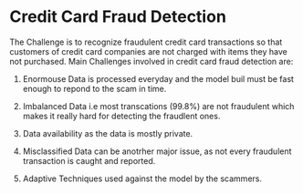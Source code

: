 # Credit Card Fraud Detection

The Challenge is to recognize fraudulent credit card transactions so that customers of credit card companies are not charged with items they have not purchased.
Main Challenges involved in credit card fraud detection are:


1. Enormouse Data is processed everyday and the model buil must be fast enough to repond to the scam in time.

2. Imbalanced Data i.e most transcations (99.8%) are not fraudulent which makes it really hard for detecting the fraudlent ones.

3. Data availability as the data is mostly private.

4. Misclassified Data can be anotrher major issue, as not every fraudulent transaction is caught and reported.

5. Adaptive Techniques used against the model by the scammers.
